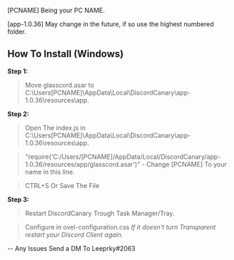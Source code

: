 [PCNAME] Being your PC NAME.

[app-1.0.36] May change in the future, if so use the highest numbered folder.

## How To Install (Windows)
**Step 1:**

> Move glasscord.asar to C:\Users\[PCNAME]\AppData\Local\DiscordCanary\app-1.0.36\resources\app.

**Step 2:**

> Open The index.js in C:\Users\[PCNAME]\AppData\Local\DiscordCanary\app-1.0.36\resources\app.

> "require('C:/Users/[PCNAME]/AppData/Local/DiscordCanary/app-1.0.36/resources/app/glasscord.asar')" - Change [PCNAME] To your name in this line.

> CTRL+S Or Save The File

**Step 3:**

> Restart DiscordCanary Trough Task Manager/Tray.

> Configure in ovel-configuration.css
*If it doesn't turn Transparent restart your Discord Client again.*

-- Any Issues Send a DM To Leeprky#2063
